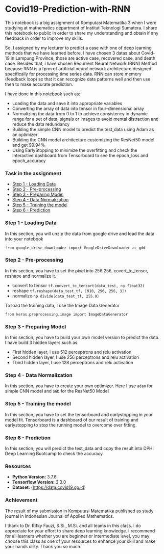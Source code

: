 # Covid19-Prediction-with-RNN
This notebook is a big assignment of Komputasi Matematika 3 when I were studying at mathematics department of Institut Teknologi Sumatera. I share this notebook to public in order to share my understanding and obtain if any feedback in order to improve my skills.

So, I assigned by my lecturer to predict a case with one of deep learning methods that we have learned before. I have chosen 3 datas about Covid-19 in Lampung Province, those are active case, recovered case, and death case. Besides that, i have chosen Recurrent Neural Network (RNN) Method because RNN is a fprm of artificial neural network architecture designed specifically for processing time series data. RNN can store memory (feedback loop) so that it can recognize data patterns well and then use then to make accurate prediction.

I have done in this notebook such as:
- Loading the data and save it into appropriate variables
- Converting the array of data into tensor in four-dimensional array
- Normalizing the data from 0 to 1 to achieve consistency in dynamic range for a set of data, signals or images to avoid mental distraction and reduce the data redundancy
- Building the simple CNN model to predict the test_data using Adam as an optimizer
- Building the CNN model architecture customizing the ResNet50 model and get 99.94% 
- Using EarlyStopping to minimize the overfitting and check the interactive dashboard from Tensorboard to see the epoch_loss and epoch_accuracy

### Task in the assignment
- [Step 1 - Loading Data](#step-1---loading-data)
- [Step 2 - Pre-processing](#step-2---pre-processing)
- [Step 3 - Preparing Model](#step-3---preparing-model)
- [Step 4 - Data Normalization](#step-4---data-normalization)
- [Step 5 - Training the model](#step-5---training-the-model)
- [Step 6 - Prediction](#step-6---predictions)

### Step 1 - Loading Data
In this section, you will unzip the data from google drive and load the data into your notebook
```
from google_drive_downloader import GoogleDriveDownloader as gdd
```

### Step 2 - Pre-processing
In this section, you have to set the pixel into 256 256, covert_to_tensor, reshape and normalize it.
- convert to tensor `tf.convert_to_tensort(data_test, np.float32)`
- reshape `tf.reshape(data_test_tf, [910, 256, 256, 3])`
- normalize `np.divide(data_test_tf, 255.0)`

To load the training data, I use the Image Data Generator 
```
from keras.preprocessing.image import ImageDataGenerator
```

### Step 3 - Preparing Model
In this section, you have to build your own model version to predict the data. I have build 3 hidden layers such as
- First hidden layer, I use 512 perceptrons and relu activation
- Second hidden layer, I use 256 perceptrons and relu activation
- Third hidden layer, I use 128 perceptrons and relu activation

### Step 4 - Data Normalization
In this section, you have to create your own optimizer.
Here I use `adam` for simple CNN model and `SGD` for the ResNet50 Model

### Step 5 - Training the model
In this section, you have to set the tensorboard and earlystopping in your model fit. Tensorboard is a dashboard of our result of training and earlystopping to stop the running model to overcome over fitting.

### Step 6 - Prediction
In this section, you will predict the test_data and copy the result into DPHI Deep Learning Bootcamp to check the accuracy

### Resources
- **Python Version:** 3.7.6
- **Tensorflow Version:** 2.3.0
- **Dataset:** (https://data.covid19.go.id)

### Achievement
The result of my submission in Komputasi Matematika published as study journal in Indonesian Journal of Applied Mathematics. 

I thank to Dr. Rifky Fauzi, S.Si., M.Si. and all teams in this class. I do appreciate for your effort to share deep learning knowledge. I recommend for all learners whether you are beginner or intermediate level, you may choose this class as one of your resources to enhance your skill and make your hands dirty. Thank you so much.

